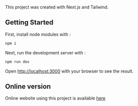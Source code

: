 This project was created with Next.js and Tailwind. 

## Getting Started

First, install node modules with :
```bash 
npm i
```

Next, run the development server with :

```bash
npm run dev
```

Open [http://localhost:3000](http://localhost:3000) with your browser to see the result.

## Online version

Online website using this project is available [here](https://vgirault.me)
